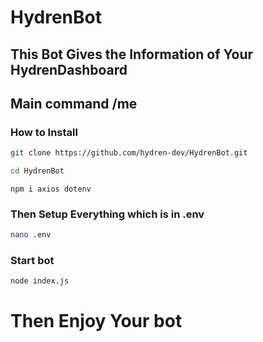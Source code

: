 # HydrenBot
## This Bot Gives the Information of Your HydrenDashboard
## Main command /me 
### How to Install 
```bash
git clone https://github.com/hydren-dev/HydrenBot.git
```
```bash
cd HydrenBot
```
```npm
npm i axios dotenv
```
### Then Setup Everything which is in .env
```bash
nano .env
```
### Start bot
```npm
node index.js
```
# Then Enjoy Your bot
